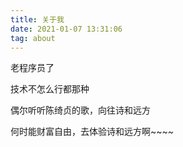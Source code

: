```yaml
---
title: 关于我
date: 2021-01-07 13:31:06
tag: about
---
```


老程序员了

技术不怎么行都那种

偶尔听听陈绮贞的歌，向往诗和远方

何时能财富自由，去体验诗和远方啊~~~~